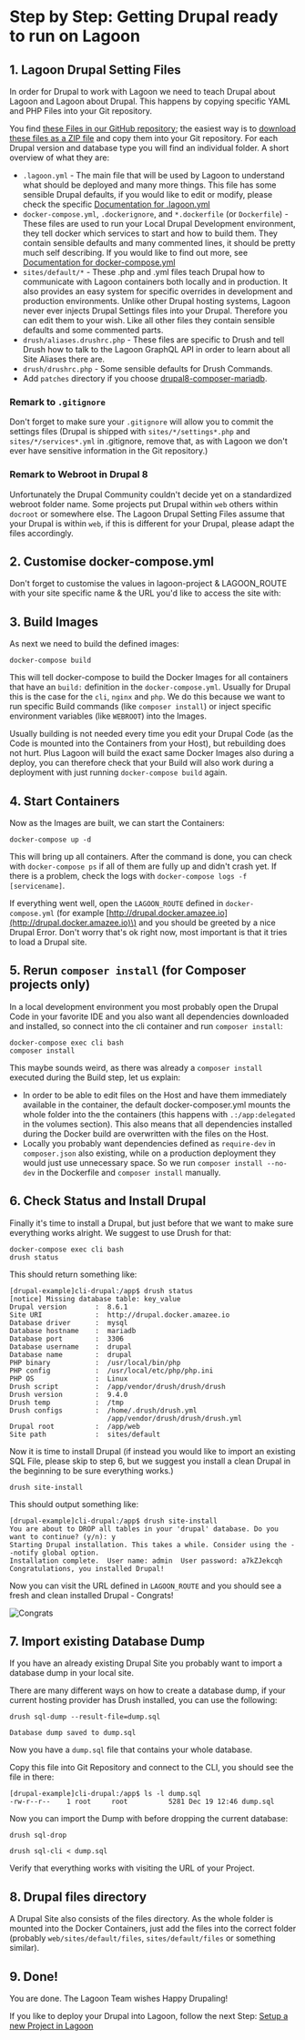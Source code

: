 # Step by Step: Getting Drupal ready to run on Lagoon

## 1. Lagoon Drupal Setting Files

In order for Drupal to work with Lagoon we need to teach Drupal about Lagoon and Lagoon about Drupal. This happens by copying specific YAML and PHP Files into your Git repository.

You find [these Files in our GitHub repository](https://github.com/amazeeio/lagoon/tree/master/docs/using_lagoon/drupal); the easiest way is to [download these files as a ZIP file](https://minhaskamal.github.io/DownGit/#/home?url=https://github.com/amazeeio/lagoon/tree/master/docs/using_lagoon/drupal) and copy them into your Git repository. For each Drupal version and database type you will find an individual folder. A short overview of what they are:

* `.lagoon.yml` - The main file that will be used by Lagoon to understand what should be deployed and many more things. This file has some sensible Drupal defaults, if you would like to edit or modify, please check the specific [Documentation for .lagoon.yml](https://github.com/AlannaBurke/lagoon/tree/877e2645fd914766a32b723e7f43539de5dea077/using_lagoon/lagoon_yml.md)
* `docker-compose.yml`, `.dockerignore`, and `*.dockerfile` \(or `Dockerfile`\) - These files are used to run your Local Drupal Development environment, they tell docker which services to start and how to build them. They contain sensible defaults and many commented lines, it should be pretty much self describing. If you would like to find out more, see [Documentation for docker-compose.yml](lagoonize.md)
* `sites/default/*` - These .php and .yml files teach Drupal how to communicate with Lagoon containers both locally and in production. It also provides an easy system for specific overrides in development and production environments. Unlike other Drupal hosting systems, Lagoon never ever injects Drupal Settings files into your Drupal. Therefore you can edit them to your wish. Like all other files they contain sensible defaults and some commented parts.
* `drush/aliases.drushrc.php` - These files are specific to Drush and tell Drush how to talk to the Lagoon GraphQL API in order to learn about all Site Aliases there are.
* `drush/drushrc.php` - Some sensible defaults for Drush Commands.
* Add `patches` directory if you choose [drupal8-composer-mariadb](https://github.com/amazeeio/lagoon/tree/master/docs/using_lagoon/drupal/drupal8-composer-mariadb).

### Remark to `.gitignore`

Don't forget to make sure your `.gitignore` will allow you to commit the settings files \(Drupal is shipped with `sites/*/settings*.php` and `sites/*/services*.yml` in .gitignore, remove that, as with Lagoon we don't ever have sensitive information in the Git repository.\)

### Remark to Webroot in Drupal 8

Unfortunately the Drupal Community couldn't decide yet on a standardized webroot folder name. Some projects put Drupal within `web` others within `docroot` or somewhere else. The Lagoon Drupal Setting Files assume that your Drupal is within `web`, if this is different for your Drupal, please adapt the files accordingly.

## 2. Customise docker-compose.yml

Don't forget to customise the values in lagoon-project & LAGOON\_ROUTE with your site specific name & the URL you'd like to access the site with:

## 3. Build Images

As next we need to build the defined images:

```text
docker-compose build
```

This will tell docker-compose to build the Docker Images for all containers that have an `build:` definition in the `docker-compose.yml`. Usually for Drupal this is the case for the `cli`, `nginx` and `php`. We do this because we want to run specific Build commands \(like `composer install`\) or inject specific environment variables \(like `WEBROOT`\) into the Images.

Usually building is not needed every time you edit your Drupal Code \(as the Code is mounted into the Containers from your Host\), but rebuilding does not hurt. Plus Lagoon will build the exact same Docker Images also during a deploy, you can therefore check that your Build will also work during a deployment with just running `docker-compose build` again.

## 4. Start Containers

Now as the Images are built, we can start the Containers:

```text
docker-compose up -d
```

This will bring up all containers. After the command is done, you can check with `docker-compose ps` if all of them are fully up and didn't crash yet. If there is a problem, check the logs with `docker-compose logs -f [servicename]`.

If everything went well, open the `LAGOON_ROUTE` defined in `docker-compose.yml` \(for example [http://drupal.docker.amazee.io](http://drupal.docker.amazee.io)\) and you should be greeted by a nice Drupal Error. Don't worry that's ok right now, most important is that it tries to load a Drupal site.

## 5. Rerun `composer install` \(for Composer projects only\)

In a local development environment you most probably open the Drupal Code in your favorite IDE and you also want all dependencies downloaded and installed, so connect into the cli container and run `composer install`:

```text
docker-compose exec cli bash
composer install
```

This maybe sounds weird, as there was already a `composer install` executed during the Build step, let us explain:

* In order to be able to edit files on the Host and have them immediately available in the container, the default docker-composer.yml mounts the whole folder into the the containers \(this happens with `.:/app:delegated` in the volumes section\). This also means that all dependencies installed during the Docker build are overwritten with the files on the Host.
* Locally you probably want dependencies defined as `require-dev` in `composer.json` also existing, while on a production deployment they would just use unnecessary space. So we run `composer install --no-dev` in the Dockerfile and `composer install` manually.

## 6. Check Status and Install Drupal

Finally it's time to install a Drupal, but just before that we want to make sure everything works alright. We suggest to use Drush for that:

```text
docker-compose exec cli bash
drush status
```

This should return something like:

```text
[drupal-example]cli-drupal:/app$ drush status
[notice] Missing database table: key_value
Drupal version       :  8.6.1
Site URI             :  http://drupal.docker.amazee.io
Database driver      :  mysql
Database hostname    :  mariadb
Database port        :  3306
Database username    :  drupal
Database name        :  drupal
PHP binary           :  /usr/local/bin/php
PHP config           :  /usr/local/etc/php/php.ini
PHP OS               :  Linux
Drush script         :  /app/vendor/drush/drush/drush
Drush version        :  9.4.0
Drush temp           :  /tmp
Drush configs        :  /home/.drush/drush.yml
                        /app/vendor/drush/drush/drush.yml
Drupal root          :  /app/web
Site path            :  sites/default
```

Now it is time to install Drupal \(if instead you would like to import an existing SQL File, please skip to step 6, but we suggest you install a clean Drupal in the beginning to be sure everything works.\)

```text
drush site-install
```

This should output something like:

```text
[drupal-example]cli-drupal:/app$ drush site-install
You are about to DROP all tables in your 'drupal' database. Do you want to continue? (y/n): y
Starting Drupal installation. This takes a while. Consider using the --notify global option.
Installation complete.  User name: admin  User password: a7kZJekcqh
Congratulations, you installed Drupal!
```

Now you can visit the URL defined in `LAGOON_ROUTE` and you should see a fresh and clean installed Drupal - Congrats!

![Congrats](https://media.giphy.com/media/XreQmk7ETCak0/giphy.gif)

## 7. Import existing Database Dump

If you have an already existing Drupal Site you probably want to import a database dump in your local site.

There are many different ways on how to create a database dump, if your current hosting provider has Drush installed, you can use the following:

```text
drush sql-dump --result-file=dump.sql

Database dump saved to dump.sql
```

Now you have a `dump.sql` file that contains your whole database.

Copy this file into Git Repository and connect to the CLI, you should see the file in there:

```text
[drupal-example]cli-drupal:/app$ ls -l dump.sql
-rw-r--r--    1 root     root          5281 Dec 19 12:46 dump.sql
```

Now you can import the Dump with before dropping the current database:

```text
drush sql-drop

drush sql-cli < dump.sql
```

Verify that everything works with visiting the URL of your Project.

## 8. Drupal files directory

A Drupal Site also consists of the files directory. As the whole folder is mounted into the Docker Containers, just add the files into the correct folder \(probably `web/sites/default/files`, `sites/default/files` or something similar\).

## 9. Done!

You are done. The Lagoon Team wishes Happy Drupaling!

If you like to deploy your Drupal into Lagoon, follow the next Step: [Setup a new Project in Lagoon](../setup_project.md)

